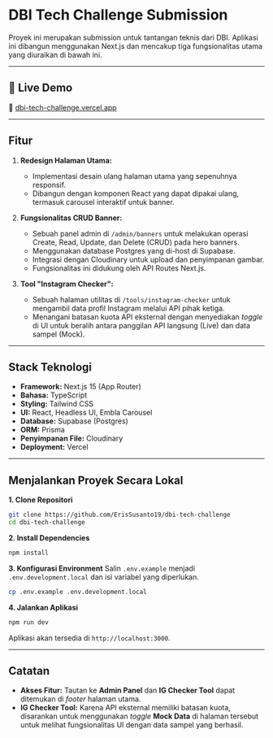 # DBI Tech Challenge Submission

Proyek ini merupakan submission untuk tantangan teknis dari DBI. Aplikasi ini dibangun menggunakan Next.js dan mencakup tiga fungsionalitas utama yang diuraikan di bawah ini.

---

## 🚀 Live Demo
🔗 [dbi-tech-challenge.vercel.app](https://dbi-tech-challenge.vercel.app)

---

## Fitur

1.  **Redesign Halaman Utama:**
    -   Implementasi desain ulang halaman utama yang sepenuhnya responsif.
    -   Dibangun dengan komponen React yang dapat dipakai ulang, termasuk carousel interaktif untuk banner.

2.  **Fungsionalitas CRUD Banner:**
    -   Sebuah panel admin di `/admin/banners` untuk melakukan operasi Create, Read, Update, dan Delete (CRUD) pada hero banners.
    -   Menggunakan database Postgres yang di-host di Supabase.
    -   Integrasi dengan Cloudinary untuk upload dan penyimpanan gambar.
    -   Fungsionalitas ini didukung oleh API Routes Next.js.

3.  **Tool "Instagram Checker":**
    -   Sebuah halaman utilitas di `/tools/instagram-checker` untuk mengambil data profil Instagram melalui API pihak ketiga.
    -   Menangani batasan kuota API eksternal dengan menyediakan *toggle* di UI untuk beralih antara panggilan API langsung (Live) dan data sampel (Mock).

---

## Stack Teknologi

-   **Framework:** Next.js 15 (App Router)
-   **Bahasa:** TypeScript
-   **Styling:** Tailwind CSS
-   **UI:** React, Headless UI, Embla Carousel
-   **Database:** Supabase (Postgres)
-   **ORM:** Prisma
-   **Penyimpanan File:** Cloudinary
-   **Deployment:** Vercel

---

## Menjalankan Proyek Secara Lokal

**1. Clone Repositori**
```bash
git clone https://github.com/ErisSusanto19/dbi-tech-challenge
cd dbi-tech-challenge
```

**2. Install Dependencies**
```bash
npm install
```

**3. Konfigurasi Environment**
Salin `.env.example` menjadi `.env.development.local` dan isi variabel yang diperlukan.
```bash
cp .env.example .env.development.local
```

**4. Jalankan Aplikasi**
```bash
npm run dev
```
Aplikasi akan tersedia di `http://localhost:3000`.

---

## Catatan

-   **Akses Fitur:** Tautan ke **Admin Panel** dan **IG Checker Tool** dapat ditemukan di *footer* halaman utama.
-   **IG Checker Tool:** Karena API eksternal memiliki batasan kuota, disarankan untuk menggunakan *toggle* **Mock Data** di halaman tersebut untuk melihat fungsionalitas UI dengan data sampel yang berhasil.
